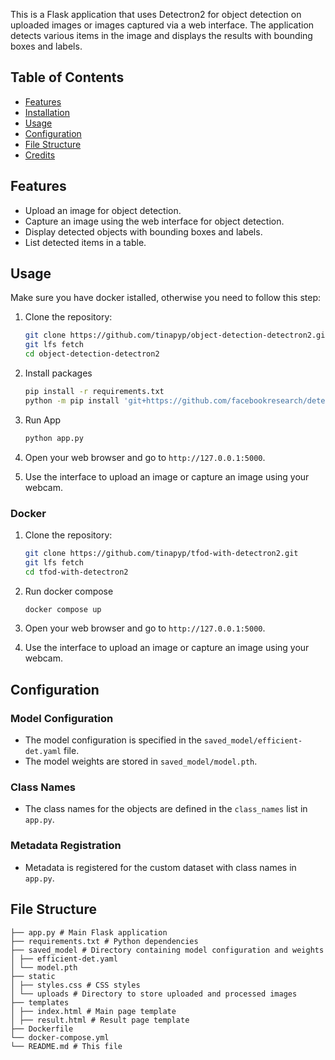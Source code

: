 This is a Flask application that uses Detectron2 for object detection on uploaded images or images captured via a web interface. The application detects various items in the image and displays the results with bounding boxes and labels.

## Table of Contents

- [Features](#features)
- [Installation](#installation)
- [Usage](#usage)
- [Configuration](#configuration)
- [File Structure](#file-structure)
- [Credits](#credits)

## Features

- Upload an image for object detection.
- Capture an image using the web interface for object detection.
- Display detected objects with bounding boxes and labels.
- List detected items in a table.

## Usage
Make sure you have docker istalled,  otherwise you need to follow this step:
1. Clone the repository:

    ```sh
    git clone https://github.com/tinapyp/object-detection-detectron2.git
    git lfs fetch
    cd object-detection-detectron2
    ```

2. Install packages
    ``` sh
    pip install -r requirements.txt
    python -m pip install 'git+https://github.com/facebookresearch/detectron2.git'
    ```
3. Run App
    ```sh
    python app.py
    ```

4. Open your web browser and go to `http://127.0.0.1:5000`.

5. Use the interface to upload an image or capture an image using your webcam.

### Docker
1. Clone the repository:

    ```sh
    git clone https://github.com/tinapyp/tfod-with-detectron2.git
    git lfs fetch
    cd tfod-with-detectron2
    ```

2. Run docker compose
    ```sh
    docker compose up
    ```

3. Open your web browser and go to `http://127.0.0.1:5000`.

4. Use the interface to upload an image or capture an image using your webcam.

## Configuration
### Model Configuration

- The model configuration is specified in the `saved_model/efficient-det.yaml` file.
- The model weights are stored in `saved_model/model.pth`.

### Class Names

- The class names for the objects are defined in the `class_names` list in `app.py`.

### Metadata Registration

- Metadata is registered for the custom dataset with class names in `app.py`.

## File Structure
```
├── app.py # Main Flask application
├── requirements.txt # Python dependencies
├── saved_model # Directory containing model configuration and weights
│ ├── efficient-det.yaml
│ └── model.pth
├── static
│ ├── styles.css # CSS styles
│ └── uploads # Directory to store uploaded and processed images
├── templates
│ ├── index.html # Main page template
│ ├── result.html # Result page template
├── Dockerfile
└── docker-compose.yml
└── README.md # This file
```

